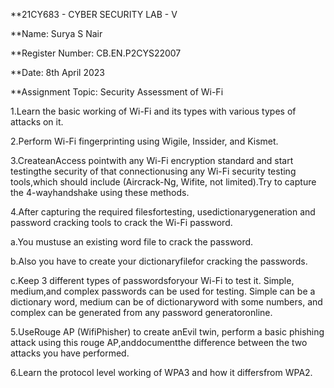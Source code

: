 **21CY683 - CYBER SECURITY LAB - V

**Name: Surya S Nair 

**Register Number: CB.EN.P2CYS22007 

**Date: 8th April 2023
 
**Assignment Topic: Security Assessment of Wi-Fi


1.Learn the basic working of Wi-Fi and its types with various types of attacks on it. 

2.Perform Wi-Fi fingerprinting using Wigile, Inssider, and Kismet.

3.CreateanAccess pointwith any Wi-Fi encryption standard and start testingthe security of that connectionusing any Wi-Fi security testing tools,which should include (Aircrack-Ng, Wifite, not limited).Try to capture the 4-wayhandshake using these methods.

4.After capturing the required filesfortesting, usedictionarygeneration and password cracking tools to crack the Wi-Fi password.

a.You mustuse an existing word file to crack the password.

b.Also you have to create your dictionaryfilefor cracking the passwords.

c.Keep 3 different types of passwordsforyour Wi-Fi to test it. Simple, medium,and complex passwords can be used for testing. Simple can be a dictionary word, medium can be of dictionaryword with some numbers, and complex can be generated from any password generatoronline.

5.UseRouge AP (WifiPhisher) to create anEvil twin, perform a basic phishing attack using this rouge AP,anddocumentthe difference between the two attacks you have performed.

6.Learn the protocol level working of WPA3 and how it differsfrom WPA2.

